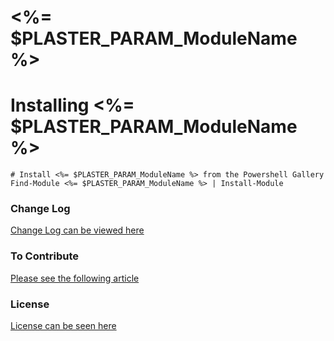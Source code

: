# <%= $PLASTER_PARAM_ModuleName %>

# Installing <%= $PLASTER_PARAM_ModuleName %>

    # Install <%= $PLASTER_PARAM_ModuleName %> from the Powershell Gallery
    Find-Module <%= $PLASTER_PARAM_ModuleName %> | Install-Module

### Change Log
[Change Log can be viewed here](CHANGELOG.md)

### To Contribute
[Please see the following article](CONTRIBUTION.md)

### License
[License can be seen here](LICENSE.md)
